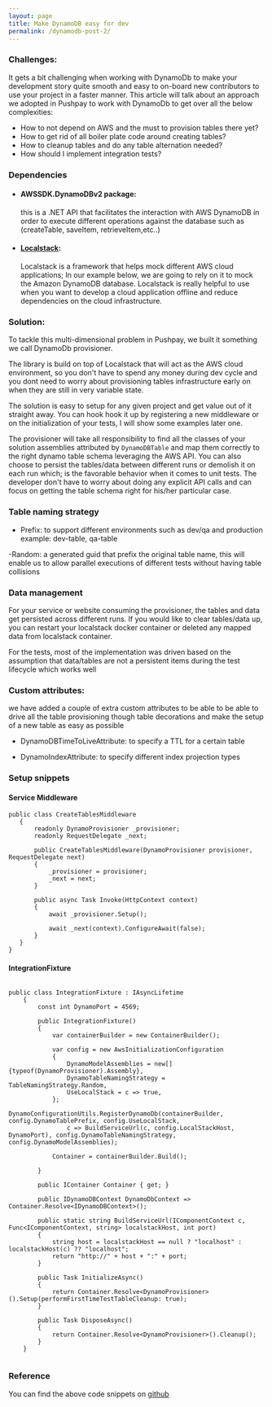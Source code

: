 ```yaml
---
layout: page
title: Make DynamoDB easy for dev
permalink: /dynamodb-post-2/
---
```


### Challenges:

It gets a bit challenging when working with DynamoDb to make your development story quite smooth and easy to on-board new contributors to use your project in a faster manner.
This article will talk about an approach we adopted in Pushpay to work with DynamoDb to get over all the below complexities:
- How to not depend on AWS and the must to provision tables there yet?
- How to get rid of all boiler plate code around creating tables?
- How to cleanup tables and do any table alternation needed?
- How should I implement integration tests?


### Dependencies

- #### AWSSDK.DynamoDBv2 package:
  this is a .NET API that facilitates the interaction with AWS DynamoDB in order to execute different operations against the database such as (createTable, saveItem, retrieveItem,etc..)

- #### [Localstack](https://github.com/localstack/localstack): 
  Localstack is a framework that helps mock different AWS cloud applications; In our example below, we are going to rely on it to mock the Amazon DynamoDB database.
  Localstack is really helpful to use when you want to develop a cloud application offline and reduce dependencies on the cloud infrastructure. 


### Solution:

To tackle this multi-dimensional problem in Pushpay, we built it something we call DynamoDb provisioner.

The library is build on top of Localstack that will act as the AWS cloud environment, so you don't have to spend any money 
during dev cycle and you dont need to worry about provisioning tables infrastructure early on when they are still in very variable state.

The solution is easy to setup for any given project and get value out of it straight away. You can hook hook it up by registering 
a new middleware or on the initialization of your tests, I will show some examples later one.

The provisioner will take all responsibility to find all the classes of your solution assemblies attributed by `DynamoDBTable` and map them correctly to the right dynamo table schema leveraging the AWS API.
You can also choose to persist the tables/data between different runs or demolish it on each run which; is the favorable behavior when it comes to unit tests.
The developer don't have to worry about doing any explicit API calls and can focus on getting the table schema right for his/her particular case.


### Table naming strategy

- Prefix: to support different environments such as dev/qa and production example:
dev-table, qa-table


-Random: a generated guid that prefix the original table name, this will enable us to allow parallel executions of different tests
without having table collisions


### Data management

For your service or website consuming the provisioner, the tables and data get persisted across different runs.
If you would like to clear tables/data up, you can restart your localstack docker container or deleted any mapped data from localstack container.

For the tests, most of the implementation was driven based on the assumption that data/tables are not a persistent items during 
the test lifecycle which works well


### Custom attributes:

we have added a couple of extra custom attributes to be able to be able to drive all the table provisioning though table decorations
and make the setup of a new table as easy as possible

- DynamoDBTimeToLiveAttribute: to specify a TTL for a certain table

- DynamoIndexAttribute: to specify different index projection types



### Setup snippets


 #### Service Middleware

 ```
public class CreateTablesMiddleware
    {
        readonly DynamoProvisioner _provisioner;
        readonly RequestDelegate _next;

        public CreateTablesMiddleware(DynamoProvisioner provisioner, RequestDelegate next)
        {
            _provisioner = provisioner;
            _next = next;
        }

        public async Task Invoke(HttpContext context)
        {
            await _provisioner.Setup();

            await _next(context).ConfigureAwait(false);
        }
    }
}

  ```


#### IntegrationFixture


```

public class IntegrationFixture : IAsyncLifetime
    {
        const int DynamoPort = 4569;

        public IntegrationFixture()
        {
            var containerBuilder = new ContainerBuilder();

            var config = new AwsInitializationConfiguration
            {
                DynamoModelAssemblies = new[] {typeof(DynamoProvisioner).Assembly},
                DynamoTableNamingStrategy = TableNamingStrategy.Random,
                UseLocalStack = c => true,
            };
            DynamoConfigurationUtils.RegisterDynamoDb(containerBuilder, config.DynamoTablePrefix, config.UseLocalStack,
                c => BuildServiceUrl(c, config.LocalStackHost, DynamoPort), config.DynamoTableNamingStrategy, config.DynamoModelAssemblies);
            
            Container = containerBuilder.Build();

        }

        public IContainer Container { get; }

        public IDynamoDBContext DynamoDbContext => Container.Resolve<IDynamoDBContext>();

        public static string BuildServiceUrl(IComponentContext c, Func<IComponentContext, string> localstackHost, int port)
        {
            string host = localstackHost == null ? "localhost" : localstackHost(c) ?? "localhost";
            return "http://" + host + ":" + port;
        }

        public Task InitializeAsync()
        {
            return Container.Resolve<DynamoProvisioner>().Setup(performFirstTimeTestTableCleanup: true);
        }

        public Task DisposeAsync()
        {
            return Container.Resolve<DynamoProvisioner>().Cleanup();
        }
    }


```

### Reference
You can find the above code snippets on [github](https://github.com/hzawawi/DynamoProvisioner)